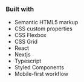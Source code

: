 

### Built with

- Semantic HTML5 markup
- CSS custom properties
- CSS Flexbox
- CSS Grid
- React
- Nextjs
- Typescript
- Styled Components
- Mobile-first workflow
